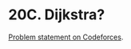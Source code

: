# 20C. Dijkstra?

[Problem statement on Codeforces](https://codeforces.com/problemset/problem/20/C?locale=en).